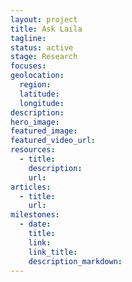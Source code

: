 ```yaml
---
layout: project
title: Ask Laila
tagline:
status: active
stage: Research
focuses:
geolocation:
  region:
  latitude:
  longitude:
description:
hero_image:
featured_image:
featured_video_url:
resources:
  - title:
    description:
    url:
articles:
  - title:
    url:
milestones:
  - date:
    title:
    link:
    link_title:
    description_markdown:
---
```

